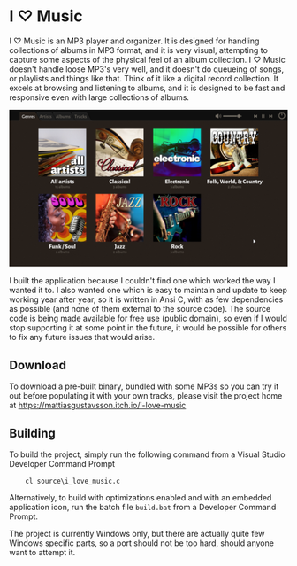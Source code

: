 # I &#9825; Music

I &#9825; Music is an MP3 player and organizer. It is designed for handling collections of albums in MP3 format, 
and it is very visual, attempting to capture some aspects of the physical feel of an album collection. I &#9825; Music
doesn't handle loose MP3's very well, and it doesn't do queueing of songs, or playlists and things like that. Think of 
it like a digital record collection. It excels at browsing and listening to albums, and it is designed to be fast and
responsive even with large collections of albums.

![Genre selection screen](docs/img/genres.png "Genre selection screen")

I built the application because I couldn't find one which worked the way I wanted it to. I also wanted one which is
easy to maintain and update to keep working year after year, so it is written in Ansi C, with as few dependencies as 
possible (and none of them external to the source code). The source code is being made available for free use 
(public domain), so even if I would stop supporting it at some point in the future, it would be possible for others 
to fix any future issues that would arise.

## Download

To download a pre-built binary, bundled with some MP3s so you can try it out before populating it with your own tracks,
please visit the project home at https://mattiasgustavsson.itch.io/i-love-music

## Building

To build the project, simply run the following command from a Visual Studio Developer Command Prompt

```
    cl source\i_love_music.c
```

Alternatively, to build with optimizations enabled and with an embedded application icon, run the batch file `build.bat`
from a Developer Command Prompt.

The project is currently Windows only, but there are actually quite few Windows specific parts, so a port should not
be too hard, should anyone want to attempt it.
